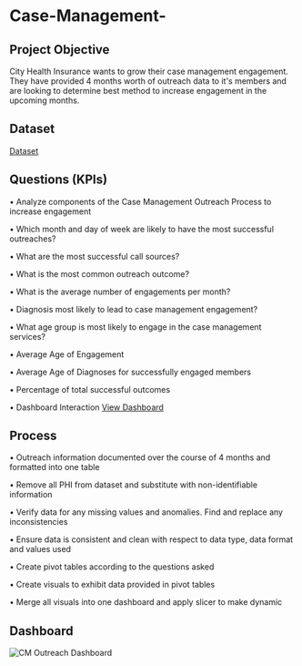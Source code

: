 # Case-Management-
## Project Objective
City Health Insurance wants to grow their case management engagement. They have provided 4 months worth of outreach data to it's members and are looking to determine best method to increase engagement in the upcoming months. 

## Dataset
<a href=https://github.com/YogaDrew/Case-Management-Outreach/blob/main/CM%20Outreach%20dataset.xlsx>Dataset</a>

## Questions (KPIs) 
•	Analyze components of the Case Management Outreach Process to increase engagement

•	Which month and day of week are likely to have the most successful outreaches?

•	What are the most successful call sources? 

•	What is the most common outreach outcome?

•	What is the average number of engagements per month?

•	Diagnosis most likely to lead to case management engagement?

•	What age group is most likely to engage in the case management services?

•	Average Age of Engagement

•	Average Age of Diagnoses for successfully engaged members

•	Percentage of total successful outcomes

•	Dashboard Interaction <a href=https://github.com/YogaDrew/Case-Management-Outreach/blob/main/CM%20Outreach%20Dashboard.png>View Dashboard</a>

## Process
•	Outreach information documented over the course of 4 months and formatted into one table

•	Remove all PHI from dataset and substitute with non-identifiable information

•	Verify data for any missing values and anomalies. Find and replace any inconsistencies

•	Ensure data is consistent and clean with respect to data type, data format and values used

•	Create pivot tables according to the questions asked

•	Create visuals to exhibit data provided in pivot tables

•	Merge all visuals into one dashboard and apply slicer to make dynamic

## Dashboard
![CM Outreach Dashboard](https://github.com/user-attachments/assets/3e244f6e-cde8-41a6-9170-9b8177572ad1)





